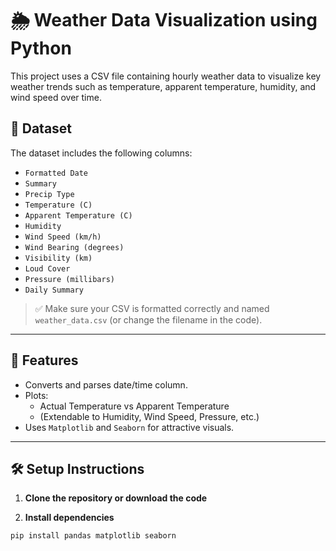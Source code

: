 # 🌦 Weather Data Visualization using Python

This project uses a CSV file containing hourly weather data to visualize key weather trends such as temperature, apparent temperature, humidity, and wind speed over time.

## 📂 Dataset

The dataset includes the following columns:

- `Formatted Date`
- `Summary`
- `Precip Type`
- `Temperature (C)`
- `Apparent Temperature (C)`
- `Humidity`
- `Wind Speed (km/h)`
- `Wind Bearing (degrees)`
- `Visibility (km)`
- `Loud Cover`
- `Pressure (millibars)`
- `Daily Summary`

> ✅ Make sure your CSV is formatted correctly and named `weather_data.csv` (or change the filename in the code).

---

## 🚀 Features

- Converts and parses date/time column.
- Plots:
  - Actual Temperature vs Apparent Temperature
  - (Extendable to Humidity, Wind Speed, Pressure, etc.)
- Uses `Matplotlib` and `Seaborn` for attractive visuals.

---

## 🛠 Setup Instructions

1. **Clone the repository or download the code**

2. **Install dependencies**

```bash
pip install pandas matplotlib seaborn
